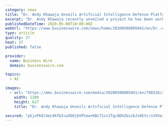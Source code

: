 ```yaml
---
category: news
title: "Dr. Andy Khawaja Unveils Artificial Intelligence Defense Platform"
excerpt: "Dr. Andy Khawaja recently unveiled a project he has been working on for nearly a year now - Artificial Intelligence Defense Platform, or AIDP."
publishedDateTime: 2020-05-08T10:00:00Z
webUrl: "https://www.businesswire.com/news/home/20200508005041/en/Dr.-Andy-Khawaja-Unveils-Artificial-Intelligence-Defense"
type: article
quality: 37
heat: 37
published: false

provider:
  name: Business Wire
  domain: businesswire.com

topics:
  - AI

images:
  - url: "https://mms.businesswire.com/media/20200508005041/en/790326/23/andy-khawaja-artificial-intelligence-defense-platform.jpg"
    width: 1200
    height: 627
    title: "Dr. Andy Khawaja Unveils Artificial Intelligence Defense Platform"

secured: "pSjxPkQl4eL96fbIcw5DOj6VPVaw+KBi71cnJTgcODhIbisbJs0Etc/sVXVera2SssClKBY0L+vyhluk1QC0JXa4ZXLe8MSXIBCl65UqDMK/7NtwiqLDzLaDFrGeBYFbdGXi4k/RMjb7zmZ17rHnjolTI7+DAELEbNpzRLmPFzZUXPX3mp4n0a5AXgG/4sjKRif+qQWQulVkWGthQFYZ6R8U8pbppurNxnE8TURvJEgz/Y1ePij4DJnQRXxUmJWHejQYAHQIGsnllKm9D96e7sqWqrI+0UOZe1muZoyraRuBFlJn3Qq1BHqTu7NlYhtVjItqFi5DjPMk+IHYYmq3ECXkBYYYxWrwdvYTzycT3HYV0hZKaOtvu3eJxFFQ0mXNV6SH++gZ7lhfx3ghdE1+l8biPTIQUDmayzLzWJbwMI9lthzxyIARenxZmKb/0S2lCCj0iPm20P5gTKWxSIAA9mLDD4QwLLWCO154n/Ki1ko=;WMQeAx+f/gawgl89gpMKFg=="
---
```


